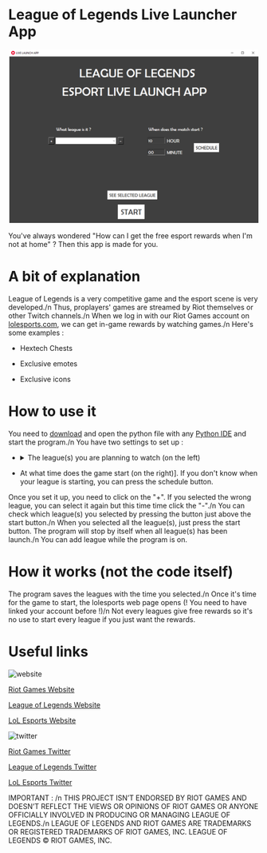 # League of Legends Live Launcher App
<p align="center">
    <img src="https://raw.githubusercontent.com/Rockmard/LoL-Live-Launch-App/main/Ressources/demo.png" alt="drawing" width="500"/>
</p>

You've always wondered "How can I get the free esport rewards when I'm not at home" ?
Then this app is made for you.

# A bit of explanation
League of Legends is a very competitive game and the esport scene is very developed./n
Thus, proplayers' games are streamed by Riot themselves or other Twitch channels./n
When we log in with our Riot Games account on [lolesports.com](https://lolesports.com), we can get in-game rewards by watching games./n
Here's some examples :

* Hextech Chests

* Exclusive emotes

* Exclusive icons

# How to use it
You need to [download](https://github.com/Rockmard/LoL-Live-Launch-App/releases/download/V1.0.0/LoL.Live.Launch.App.zip) and open the python file with any [Python IDE](https://www.programiz.com/python-programming/ide) and start the program./n
You have two settings to set up :

* <details> <summary>The league(s) you are planning to watch (on the left)</summary>
    Here's all the leagues you can select :

    * World
    * MSI
    * LCK
    * LPL
    * LCS
    * LJL
    * LEC
    * European Masters
    * LFL
    * LCO
    * LLA
    * CBLOL
    * LCL
    * PCS
    * TCL
    * All-Star
    * CBLOL Academy
    * College Championship
    * EBL
    * Elite Series
    * Hitpoint Masters
    * PG Nationals
    * LCK Academy
    * LCK Challengers
    * LCS Academy
    * Proving Grounds
    * Greek Legends League
    * Liga Portuguesa
    * NLC
    * Ultraliga
    * Prime League
    * SuperLiga
    * LCS Amateur Circuit

  </details>

* At what time does the game start (on the right)].
If you don't know when your league is starting, you can press the schedule button.

Once you set it up, you need to click on the "+". If you selected the wrong league, you can select it again but this time time click the "-"./n
You can check which league(s) you selected by pressing the button just above the start button./n 
When you selected all the league(s), just press the start button. The program will stop by itself when all league(s) has been launch./n
You can add league while the program is on.

# How it works (not the code itself)
The program saves the leagues with the time you selected./n
Once it's time for the game to start, the lolesports web page opens (! You need to have linked your account before !)/n
Not every leagues give free rewards so it's no use to start every league if you just want the rewards.

# Useful links
<img src="https://upload.wikimedia.org/wikipedia/commons/thumb/c/c4/Globe_icon.svg/1024px-Globe_icon.svg.png" alt="website" width="50">

[Riot Games Website](https://www.riotgames.com)

[League of Legends Website](https://www.leagueoflegends.com)

[LoL Esports Website](https://lolesports.com)

<img src="https://upload.wikimedia.org/wikipedia/fr/thumb/c/c8/Twitter_Bird.svg/1200px-Twitter_Bird.svg.png" alt="twitter" width="50">

[Riot Games Twitter](https://twitter.com/riotgames)

[League of Legends Twitter](https://twitter.com/LeagueOfLegends)

[LoL Esports Twitter](https://twitter.com/lolesports)

IMPORTANT : /n
THIS PROJECT ISN’T ENDORSED BY RIOT GAMES AND DOESN’T REFLECT THE VIEWS OR OPINIONS OF RIOT GAMES OR ANYONE OFFICIALLY INVOLVED IN PRODUCING OR MANAGING LEAGUE OF LEGENDS./n 
LEAGUE OF LEGENDS AND RIOT GAMES ARE TRADEMARKS OR REGISTERED TRADEMARKS OF RIOT GAMES, INC. LEAGUE OF LEGENDS © RIOT GAMES, INC.